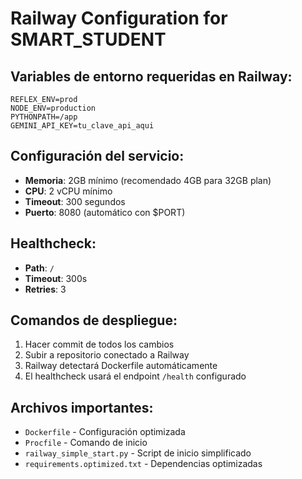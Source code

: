 # Railway Configuration for SMART_STUDENT

## Variables de entorno requeridas en Railway:
```
REFLEX_ENV=prod
NODE_ENV=production
PYTHONPATH=/app
GEMINI_API_KEY=tu_clave_api_aqui
```

## Configuración del servicio:
- **Memoria**: 2GB mínimo (recomendado 4GB para 32GB plan)
- **CPU**: 2 vCPU mínimo
- **Timeout**: 300 segundos
- **Puerto**: 8080 (automático con $PORT)

## Healthcheck:
- **Path**: `/` 
- **Timeout**: 300s
- **Retries**: 3

## Comandos de despliegue:
1. Hacer commit de todos los cambios
2. Subir a repositorio conectado a Railway
3. Railway detectará Dockerfile automáticamente
4. El healthcheck usará el endpoint `/health` configurado

## Archivos importantes:
- `Dockerfile` - Configuración optimizada
- `Procfile` - Comando de inicio
- `railway_simple_start.py` - Script de inicio simplificado
- `requirements.optimized.txt` - Dependencias optimizadas
